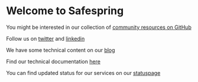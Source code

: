 # Welcome to Safespring

You might be interested in our collection of [community resources on GitHub](https://github.com/safespring-community)

Follow us on [twitter](https://twitter.com/safespring) and [linkedin](https://www.linkedin.com/company/safespring/)

We have some technical content on our [blog](https://www.safespring.com/blogg/)

Find our technical documentation [here](https://docs.safespring.com)

You can find updated status for our services on our [statuspage](https://status.safespring.com)
